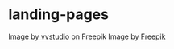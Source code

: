 # landing-pages

<a href="https://www.freepik.com/free-vector/neon-social-media-icons_1117604.htm">Image by vvstudio</a> on Freepik
Image by <a href="https://www.freepik.com/free-vector/social-media-logo-collection_3941363.htm#query=neon%20instagram%20logo&position=5&from_view=keyword&track=ais">Freepik</a>